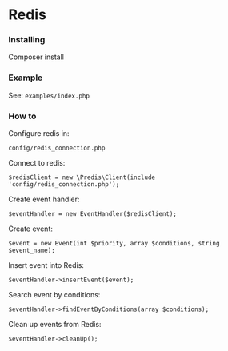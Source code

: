 # Redis

### Installing

Composer install

### Example

See: `examples/index.php`

### How to

Configure redis in:

`config/redis_connection.php`

Connect to redis:

`$redisClient = new \Predis\Client(include 'config/redis_connection.php');`

Create event handler:

`$eventHandler = new EventHandler($redisClient);`

Create event:

`$event = new Event(int $priority, array $conditions, string $event_name);`

Insert event into Redis:

`$eventHandler->insertEvent($event);`

Search event by conditions:

`$eventHandler->findEventByConditions(array $conditions);`

Clean up events from Redis:

`$eventHandler->cleanUp();`
